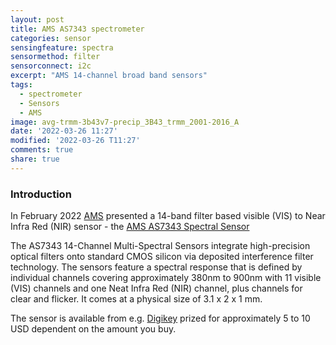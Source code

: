 ```yaml
---
layout: post
title: AMS AS7343 spectrometer
categories: sensor
sensingfeature: spectra
sensormethod: filter
sensorconnect: i2c
excerpt: "AMS 14-channel broad band sensors"
tags:
  - spectrometer
  - Sensors
  - AMS
image: avg-trmm-3b43v7-precip_3B43_trmm_2001-2016_A
date: '2022-03-26 11:27'
modified: '2022-03-26 T11:27'
comments: true
share: true
---
```


### Introduction

In February 2022 [AMS](https://ams.com/) presented a 14-band filter based visible (VIS) to Near Infra Red (NIR) sensor - the [AMS AS7343 Spectral Sensor](https://ams.com/AS7343)

The AS7343 14-Channel Multi-Spectral Sensors integrate high-precision optical filters onto standard CMOS silicon via deposited interference filter technology. The sensors feature a spectral response that is defined by individual channels covering approximately 380nm to 900nm with 11 visible (VIS) channels and one Neat Infra Red (NIR) channel, plus channels for clear and flicker. It comes at a physical size of 3.1 x 2 x 1 mm.

The sensor is available from e.g. [Digikey](https://www.digikey.se/en/products/filter/optical-sensors-ambient-light-ir-uv-sensors/536?s=N4IgTCBcDaIIIGUDsBmALCkBdAvkA) prized for approximately 5 to 10 USD dependent on the amount you buy.
